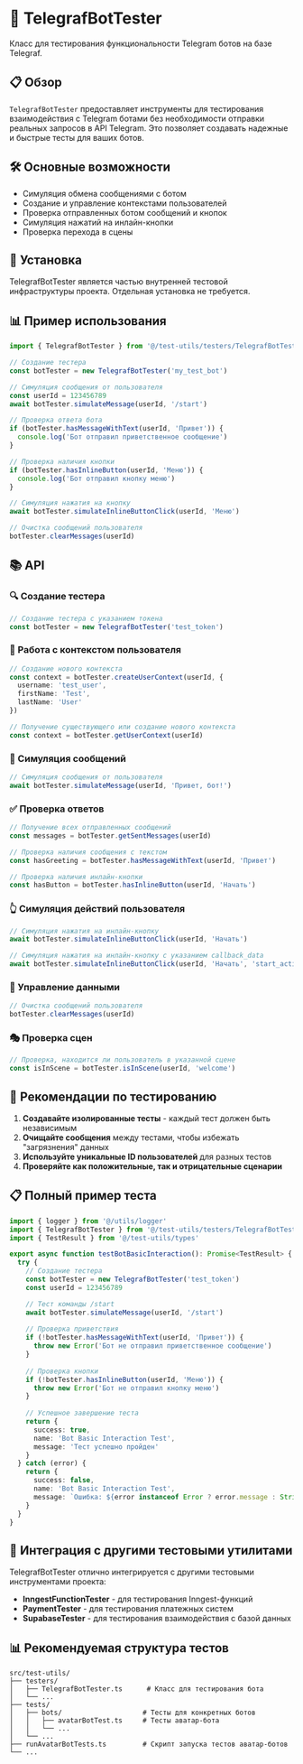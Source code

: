 # 🤖 TelegrafBotTester

Класс для тестирования функциональности Telegram ботов на базе Telegraf.

## 📋 Обзор

`TelegrafBotTester` предоставляет инструменты для тестирования взаимодействия с Telegram ботами без необходимости отправки реальных запросов в API Telegram. Это позволяет создавать надежные и быстрые тесты для ваших ботов.

## 🛠️ Основные возможности

- Симуляция обмена сообщениями с ботом
- Создание и управление контекстами пользователей
- Проверка отправленных ботом сообщений и кнопок
- Симуляция нажатий на инлайн-кнопки
- Проверка перехода в сцены

## 🔧 Установка

TelegrafBotTester является частью внутренней тестовой инфраструктуры проекта. Отдельная установка не требуется.

## 📊 Пример использования

```typescript
import { TelegrafBotTester } from '@/test-utils/testers/TelegrafBotTester'

// Создание тестера
const botTester = new TelegrafBotTester('my_test_bot')

// Симуляция сообщения от пользователя
const userId = 123456789
await botTester.simulateMessage(userId, '/start')

// Проверка ответа бота
if (botTester.hasMessageWithText(userId, 'Привет')) {
  console.log('Бот отправил приветственное сообщение')
}

// Проверка наличия кнопки
if (botTester.hasInlineButton(userId, 'Меню')) {
  console.log('Бот отправил кнопку меню')
}

// Симуляция нажатия на кнопку
await botTester.simulateInlineButtonClick(userId, 'Меню')

// Очистка сообщений пользователя
botTester.clearMessages(userId)
```

## 📚 API

### 🔍 Создание тестера

```typescript
// Создание тестера с указанием токена
const botTester = new TelegrafBotTester('test_token')
```

### 👤 Работа с контекстом пользователя

```typescript
// Создание нового контекста
const context = botTester.createUserContext(userId, {
  username: 'test_user',
  firstName: 'Test',
  lastName: 'User'
})

// Получение существующего или создание нового контекста
const context = botTester.getUserContext(userId)
```

### 📩 Симуляция сообщений

```typescript
// Симуляция сообщения от пользователя
await botTester.simulateMessage(userId, 'Привет, бот!')
```

### ✅ Проверка ответов

```typescript
// Получение всех отправленных сообщений
const messages = botTester.getSentMessages(userId)

// Проверка наличия сообщения с текстом
const hasGreeting = botTester.hasMessageWithText(userId, 'Привет')

// Проверка наличия инлайн-кнопки
const hasButton = botTester.hasInlineButton(userId, 'Начать')
```

### 👆 Симуляция действий пользователя

```typescript
// Симуляция нажатия на инлайн-кнопку
await botTester.simulateInlineButtonClick(userId, 'Начать')

// Симуляция нажатия на инлайн-кнопку с указанием callback_data
await botTester.simulateInlineButtonClick(userId, 'Начать', 'start_action')
```

### 🧹 Управление данными

```typescript
// Очистка сообщений пользователя
botTester.clearMessages(userId)
```

### 🎭 Проверка сцен

```typescript
// Проверка, находится ли пользователь в указанной сцене
const isInScene = botTester.isInScene(userId, 'welcome')
```

## 📝 Рекомендации по тестированию

1. **Создавайте изолированные тесты** - каждый тест должен быть независимым
2. **Очищайте сообщения** между тестами, чтобы избежать "загрязнения" данных
3. **Используйте уникальные ID пользователей** для разных тестов
4. **Проверяйте как положительные, так и отрицательные сценарии**

## 📋 Полный пример теста

```typescript
import { logger } from '@/utils/logger'
import { TelegrafBotTester } from '@/test-utils/testers/TelegrafBotTester'
import { TestResult } from '@/test-utils/types'

export async function testBotBasicInteraction(): Promise<TestResult> {
  try {
    // Создание тестера
    const botTester = new TelegrafBotTester('test_token')
    const userId = 123456789

    // Тест команды /start
    await botTester.simulateMessage(userId, '/start')
    
    // Проверка приветствия
    if (!botTester.hasMessageWithText(userId, 'Привет')) {
      throw new Error('Бот не отправил приветственное сообщение')
    }
    
    // Проверка кнопки
    if (!botTester.hasInlineButton(userId, 'Меню')) {
      throw new Error('Бот не отправил кнопку меню')
    }
    
    // Успешное завершение теста
    return {
      success: true,
      name: 'Bot Basic Interaction Test',
      message: 'Тест успешно пройден'
    }
  } catch (error) {
    return {
      success: false,
      name: 'Bot Basic Interaction Test',
      message: `Ошибка: ${error instanceof Error ? error.message : String(error)}`
    }
  }
}
```

## 🔗 Интеграция с другими тестовыми утилитами

TelegrafBotTester отлично интегрируется с другими тестовыми инструментами проекта:

- **InngestFunctionTester** - для тестирования Inngest-функций
- **PaymentTester** - для тестирования платежных систем
- **SupabaseTester** - для тестирования взаимодействия с базой данных

## 📊 Рекомендуемая структура тестов

```
src/test-utils/
├── testers/
│   ├── TelegrafBotTester.ts      # Класс для тестирования бота
│   └── ...
├── tests/
│   ├── bots/                    # Тесты для конкретных ботов
│   │   ├── avatarBotTest.ts     # Тесты аватар-бота
│   │   └── ...
│   └── ...
├── runAvatarBotTests.ts         # Скрипт запуска тестов аватар-ботов
└── ...
``` 